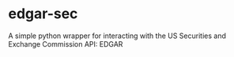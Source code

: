 # edgar-sec
A simple python wrapper for interacting with the US Securities and Exchange Commission API: EDGAR
